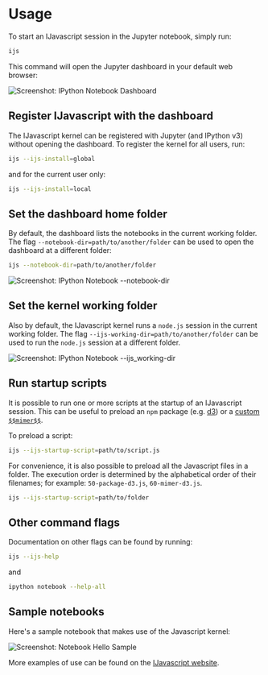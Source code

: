 # Usage

To start an IJavascript session in the Jupyter notebook, simply run:

```sh
ijs
```

This command will open the Jupyter dashboard in your default web browser:

![Screenshot: IPython Notebook
Dashboard](../images/screenshot-dashboard-home.png)

## Register IJavascript with the dashboard

The IJavascript kernel can be registered with Jupyter (and IPython v3) without
opening the dashboard. To register the kernel for all users, run:

```sh
ijs --ijs-install=global
```

and for the current user only:

```sh
ijs --ijs-install=local
```

## Set the dashboard home folder

By default, the dashboard lists the notebooks in the current working folder. The
flag `--notebook-dir=path/to/another/folder` can be used to open the dashboard
at a different folder:

```sh
ijs --notebook-dir=path/to/another/folder
```

![Screenshot: IPython Notebook
--notebook-dir](../images/screenshot-dashboard-dir.png)

## Set the kernel working folder

Also by default, the IJavascript kernel runs a `node.js` session in the current
working folder. The flag `--ijs-working-dir=path/to/another/folder` can be used
to run the `node.js` session at a different folder.

![Screenshot: IPython Notebook
--ijs_working-dir](../images/screenshot-notebook-dir.png)

## Run startup scripts

It is possible to run one or more scripts at the startup of an IJavascript
session. This can be useful to preload an `npm` package (e.g.
[d3](https://www.npmjs.com/package/d3)) or a [custom
`$$mimer$$`](http://n-riesco.github.io/ijavascript/doc/mimer.ipynb.html).

To preload a script:

```sh
ijs --ijs-startup-script=path/to/script.js
```

For convenience, it is also possible to preload all the Javascript files in a
folder. The execution order is determined by the alphabetical order of their
filenames; for example: `50-package-d3.js`, `60-mimer-d3.js`.

```sh
ijs --ijs-startup-script=path/to/folder
```

## Other command flags

Documentation on other flags can be found by running:

```sh
ijs --ijs-help
```

and

```sh
ipython notebook --help-all
```

## Sample notebooks

Here's a sample notebook that makes use of the Javascript kernel:

![Screenshot: Notebook Hello Sample](../images/screenshot-notebook-hello.png)

More examples of use can be found on the [IJavascript
website](https:///n-riesco.github.io/ijavascript/index.html).
